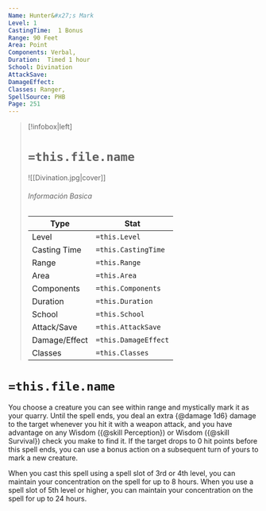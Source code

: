 ```yaml
---
Name: Hunter&#x27;s Mark
Level: 1
CastingTime:  1 Bonus 
Range: 90 Feet
Area: Point
Components: Verbal, 
Duration:  Timed 1 hour
School: Divination
AttackSave: 
DamageEffect: 
Classes: Ranger, 
SpellSource: PHB
Page: 251
---
```


>[!infobox|left]
># `=this.file.name`
>![[Divination.jpg|cover]]
> ###### Información Basica
> Type |  Stat |
> ---|---|
> Level | `=this.Level` |
> Casting Time | `=this.CastingTime` |
> Range | `=this.Range` |
> Area | `=this.Area` |
> Components | `=this.Components` |
> Duration | `=this.Duration` |
> School | `=this.School` |
> Attack/Save | `=this.AttackSave` |
> Damage/Effect | `=this.DamageEffect` |
> Classes | `=this.Classes` |

# `=this.file.name`
You choose a creature you can see within range and mystically mark it as your quarry. Until the spell ends, you deal an extra {@damage 1d6} damage to the target whenever you hit it with a weapon attack, and you have advantage on any Wisdom ({@skill Perception}) or Wisdom ({@skill Survival}) check you make to find it. If the target drops to 0 hit points before this spell ends, you can use a bonus action on a subsequent turn of yours to mark a new creature.



 


When you cast this spell using a spell slot of 3rd or 4th level, you can maintain your concentration on the spell for up to 8 hours. When you use a spell slot of 5th level or higher, you can maintain your concentration on the spell for up to 24 hours. 
